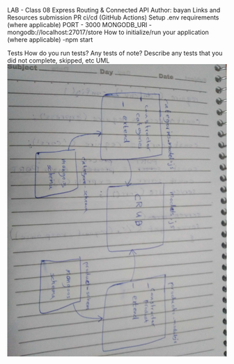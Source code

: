 LAB - Class 08
Express Routing & Connected API
Author: bayan
Links and Resources
submission PR
ci/cd (GitHub Actions)
Setup
.env requirements (where applicable)
PORT - 3000
MONGODB_URI - mongodb://localhost:27017/store
How to initialize/run your application (where applicable)
-npm start

Tests
How do you run tests?
Any tests of note?
Describe any tests that you did not complete, skipped, etc
UML 
![](https://github.com/401-advanced-javascript-bayan/lab8/blob/server/image/jkj.jpg)
